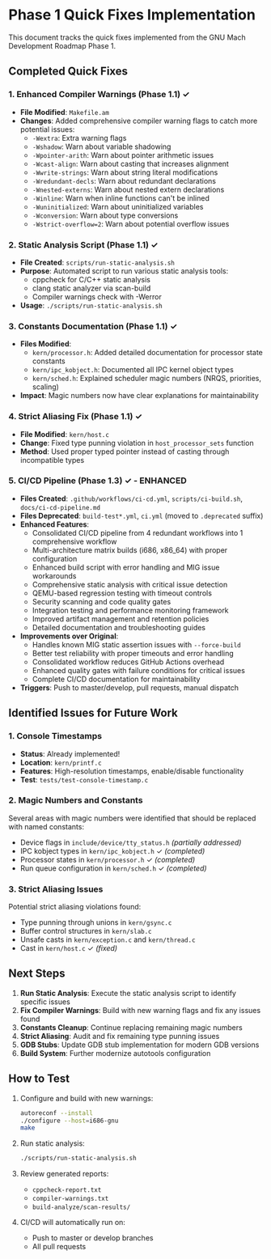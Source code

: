 # Phase 1 Quick Fixes Implementation

This document tracks the quick fixes implemented from the GNU Mach Development Roadmap Phase 1.

## Completed Quick Fixes

### 1. Enhanced Compiler Warnings (Phase 1.1) ✓
- **File Modified**: `Makefile.am`
- **Changes**: Added comprehensive compiler warning flags to catch more potential issues:
  - `-Wextra`: Extra warning flags
  - `-Wshadow`: Warn about variable shadowing
  - `-Wpointer-arith`: Warn about pointer arithmetic issues
  - `-Wcast-align`: Warn about casting that increases alignment
  - `-Wwrite-strings`: Warn about string literal modifications
  - `-Wredundant-decls`: Warn about redundant declarations
  - `-Wnested-externs`: Warn about nested extern declarations
  - `-Winline`: Warn when inline functions can't be inlined
  - `-Wuninitialized`: Warn about uninitialized variables
  - `-Wconversion`: Warn about type conversions
  - `-Wstrict-overflow=2`: Warn about potential overflow issues

### 2. Static Analysis Script (Phase 1.1) ✓
- **File Created**: `scripts/run-static-analysis.sh`
- **Purpose**: Automated script to run various static analysis tools:
  - cppcheck for C/C++ static analysis
  - clang static analyzer via scan-build
  - Compiler warnings check with -Werror
- **Usage**: `./scripts/run-static-analysis.sh`

### 3. Constants Documentation (Phase 1.1) ✓
- **Files Modified**:
  - `kern/processor.h`: Added detailed documentation for processor state constants
  - `kern/ipc_kobject.h`: Documented all IPC kernel object types
  - `kern/sched.h`: Explained scheduler magic numbers (NRQS, priorities, scaling)
- **Impact**: Magic numbers now have clear explanations for maintainability

### 4. Strict Aliasing Fix (Phase 1.1) ✓
- **File Modified**: `kern/host.c`
- **Change**: Fixed type punning violation in `host_processor_sets` function
- **Method**: Used proper typed pointer instead of casting through incompatible types

### 5. CI/CD Pipeline (Phase 1.3) ✓ - ENHANCED
- **Files Created**: `.github/workflows/ci-cd.yml`, `scripts/ci-build.sh`, `docs/ci-cd-pipeline.md`
- **Files Deprecated**: `build-test*.yml`, `ci.yml` (moved to `.deprecated` suffix)
- **Enhanced Features**:
  - Consolidated CI/CD pipeline from 4 redundant workflows into 1 comprehensive workflow
  - Multi-architecture matrix builds (i686, x86_64) with proper configuration
  - Enhanced build script with error handling and MIG issue workarounds
  - Comprehensive static analysis with critical issue detection
  - QEMU-based regression testing with timeout controls
  - Security scanning and code quality gates
  - Integration testing and performance monitoring framework
  - Improved artifact management and retention policies
  - Detailed documentation and troubleshooting guides
- **Improvements over Original**:
  - Handles known MIG static assertion issues with `--force-build`
  - Better test reliability with proper timeouts and error handling
  - Consolidated workflow reduces GitHub Actions overhead
  - Enhanced quality gates with failure conditions for critical issues
  - Complete CI/CD documentation for maintainability
- **Triggers**: Push to master/develop, pull requests, manual dispatch

## Identified Issues for Future Work

### 1. Console Timestamps
- **Status**: Already implemented! 
- **Location**: `kern/printf.c`
- **Features**: High-resolution timestamps, enable/disable functionality
- **Test**: `tests/test-console-timestamp.c`

### 2. Magic Numbers and Constants
Several areas with magic numbers were identified that should be replaced with named constants:
- Device flags in `include/device/tty_status.h` *(partially addressed)*
- IPC kobject types in `kern/ipc_kobject.h` ✓ *(completed)*
- Processor states in `kern/processor.h` ✓ *(completed)*
- Run queue configuration in `kern/sched.h` ✓ *(completed)*

### 3. Strict Aliasing Issues
Potential strict aliasing violations found:
- Type punning through unions in `kern/gsync.c`
- Buffer control structures in `kern/slab.c`
- Unsafe casts in `kern/exception.c` and `kern/thread.c`
- Cast in `kern/host.c` ✓ *(fixed)*

## Next Steps

1. **Run Static Analysis**: Execute the static analysis script to identify specific issues
2. **Fix Compiler Warnings**: Build with new warning flags and fix any issues found
3. **Constants Cleanup**: Continue replacing remaining magic numbers
4. **Strict Aliasing**: Audit and fix remaining type punning issues
5. **GDB Stubs**: Update GDB stub implementation for modern GDB versions
6. **Build System**: Further modernize autotools configuration

## How to Test

1. Configure and build with new warnings:
   ```bash
   autoreconf --install
   ./configure --host=i686-gnu
   make
   ```

2. Run static analysis:
   ```bash
   ./scripts/run-static-analysis.sh
   ```

3. Review generated reports:
   - `cppcheck-report.txt`
   - `compiler-warnings.txt`
   - `build-analyze/scan-results/`

4. CI/CD will automatically run on:
   - Push to master or develop branches
   - All pull requests